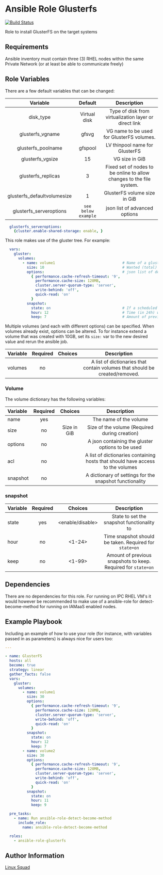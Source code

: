 # Ansible Role Glusterfs

[![Build Status](https://dev.azure.com/INGCDaaS/IngOne/_apis/build/status/P12647/P12647-ansible-role-glusterfs?repoName=PP12647-ansible-role-glusterfs&branchName=master)](https://dev.azure.com/INGCDaaS/IngOne/_build/latest?definitionId=26331&repoName=P12647-ansible-role-glusterfs&branchName=master)

Role to install GlusterFS on the target systems

## Requirements

Ansible inventory must contain three (3) RHEL nodes within the same Private Network (or at least be able to communicate freely)

## Role Variables

There are a few default variables that can be changed:

| Variable | Default | Description |
| :---: | :---: | :---: |
| disk_type | Virtual disk | Type of disk from virtualization layer or direct link |
| glusterfs_vgname | gfsvg | VG name to be used for GlusterFS volumes. |
| glusterfs_poolname | gfspool | LV thinpool name for GlusterFS |
| glusterfs_vgsize | 15 | VG size in GiB |
| glusterfs_replicas | 3 | Fixed set of nodes to be online to allow changes to the file system.|
| glusterfs_defaultvolumesize | 1 | GlusterFS volume size in GiB |
| glusterfs_serveroptions | `see below example` | json list of advanced options |

```yaml
  glusterfs_serveroptions:
    {cluster.enable-shared-storage: enable, }
```

This role makes use of the gluster tree. For example:

```yaml
  vars:
    gluster:
      volumes:
        - name: volume1                               # Name of a gluster-volume
          size: 10                                    # Wanted (total) size of the volume in GB
          options:                                    # json list of desired volume options
            { performance.cache-refresh-timeout: '9',
              performance.cache-size: 128MB,
              cluster.server-quorum-type: 'server',
              write-behind: 'off',
              quick-read: 'on'
            }
          snapshot:
            state: on                                 # If a scheduled gluster snapshot should be taken (requires also hour and keep)
            hour: 12                                  # Time (in 24h) when a daily snapshot needs to take place
            keep: 7                                   # Amount of previous snapshots to keep
```

Multiple volumes (and each with different options) can be specified. When volumes already exist, options can be altered.
To for instance extend a volume that was created with 10GB, set its `size:` var to the new desired value and rerun the ansible job.

| Variable | Required | Choices| Description |
| :--- | :---: | :---: | :---: |
| volumes | no | | A list of dictionaries that contain volumes that should be created/removed. |

### Volume

The volume dictionary has the following variables:

| Variable | Required | Choices| Description |
| :--- | :---: | :---: | :---: |
| name | yes | | The name of the volume |
| size | no | Size in GiB | Size of the volume (Required during creation) |
| options | no | | A json containing the gluster options to be used |
| acl | no | | A list of dictionaries containing hosts that should have access to the volumes |
| snapshot | no | | A dictionary of settings for the snapshot functionality |

### snapshot

| Variable | Required | Choices| Description |
| :--- | :---: | :---: | :---: |
| state | yes | <enable/disable> | State to set the snapshot functionality to |
| hour | no | <1-24> | Time snapshot should be taken. Required for `state=on`
| keep | no | <1-99> | Amount of previous snapshots to keep. Required for `state=on`

## Dependencies

There are no dependencies for this role.  For running on IPC RHEL VM's it would however be recommended to make use of a ansible-role for detect-become-method for running on IAMaaS enabled nodes.

## Example Playbook

Including an example of how to use your role (for instance, with variables passed in as parameters) is always nice for users too:

```yaml
---

- name: GlusterFS
  hosts: all
  become: true
  strategy: linear
  gather_facts: false
  vars:
    gluster:
      volumes:
        - name: volume1
          size: 30
          options:
            { performance.cache-refresh-timeout: '9',
              performance.cache-size: 128MB,
              cluster.server-quorum-type: 'server',
              write-behind: 'off',
              quick-read: 'on'
            }
          snapshot:
            state: on
            hour: 12
            keep: 7
        - name: volume2
          size: 30
          options:
            { performance.cache-refresh-timeout: '9',
              performance.cache-size: 128MB,
              cluster.server-quorum-type: 'server',
              write-behind: 'off',
              quick-read: 'on'
            }
          snapshot:
            state: on
            hour: 11
            keep: 9

  pre_tasks:
    - name: Run ansible-role-detect-become-method
      include_role:
        name: ansible-role-detect-become-method

  roles:
    - ansible-role-glusterfs

```

## Author Information

[Linux Squad](mailto:teamlinux@ing.com)